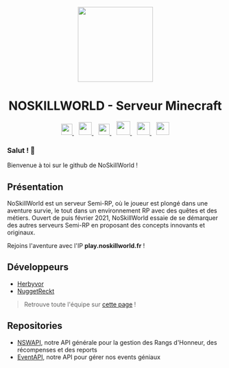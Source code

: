 <p align="center">
  <img height="175px" src="https://play.noskillworld.fr/assets/images/logo_nsw.png"/>
  <h1 align="center">NOSKILLWORLD - Serveur Minecraft</h1>
</p>

<p align="center">
  <a href="https://play.noskillworld.fr">
    <img height="26px" src="https://play.noskillworld.fr/assets/images/internet.svg"/>
  </a>&nbsp;&nbsp;
  <a href="https://discord.noskillworld.fr">
    <img height="30px" src="https://play.noskillworld.fr/assets/images/discord.svg"/>
  </a>&nbsp;&nbsp;
  <a href="https://twitter.com/NoSkillWorld">
    <img height="26px" src="https://play.noskillworld.fr/assets/images/twitter.svg"/>
  </a>&nbsp;&nbsp;
  <a href="https://www.instagram.com/noskillworld/">
    <img height="32px" src="https://play.noskillworld.fr/assets/images/instagram.svg"/>
  </a>&nbsp;&nbsp;
   <a href="https://www.tiktok.com/@noskillworld_mc">
    <img height="30px" src="https://play.noskillworld.fr/assets/images/tiktok.svg"/>
  </a>&nbsp;&nbsp;
   <a href="https://www.youtube.com/@noskillworld_mc">
    <img height="30px" src="https://play.noskillworld.fr/assets/images/youtube.svg"/>
  </a>
</p>

### Salut ! 👋
Bienvenue à toi sur le github de NoSkillWorld !

## Présentation
NoSkillWorld est un serveur Semi-RP, où le joueur est plongé dans une aventure survie, le tout dans un environnement RP avec des quêtes et des métiers.
Ouvert de puis février 2021, NoSkillWorld essaie de se démarquer des autres serveurs Semi-RP en proposant des concepts innovants et originaux.

Rejoins l'aventure avec l'IP **play.noskillworld.fr** !

## Développeurs
- [Herbyvor](https://github.com/jeanfrancoisemil)
- [NuggetReckt](https://github.com/NuggetReckt)
> Retrouve toute l'équipe sur [cette page](https://play.noskillworld.fr/equipe) !

## Repositories
- [NSWAPI](https://github.com/NoSkillWorld/NSWAPI), notre API générale pour la gestion des Rangs d'Honneur, des récompenses et des reports
- [EventAPI](https://github.com/NoSkillWorld/EventAPI), notre API pour gérer nos events géniaux
